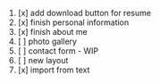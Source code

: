 1. [x] add download button for resume
2. [x] finish personal information
3. [x] finish about me
4. [ ] photo gallery
5. [ ] contact form - WIP
6. [ ] new layout
7. [x] import from text